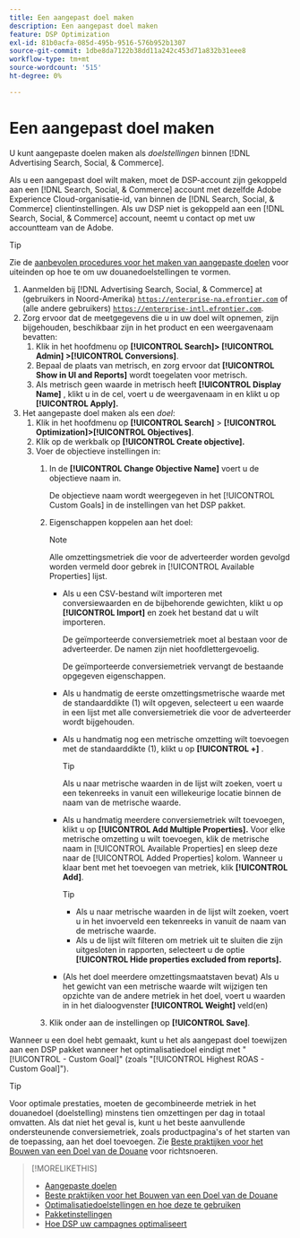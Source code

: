 ```yaml
---
title: Een aangepast doel maken
description: Een aangepast doel maken
feature: DSP Optimization
exl-id: 81b0acfa-085d-495b-9516-576b952b1307
source-git-commit: 1dbe8da7122b38dd11a242c453d71a832b31eee8
workflow-type: tm+mt
source-wordcount: '515'
ht-degree: 0%

---
```


# Een aangepast doel maken

U kunt aangepaste doelen maken als *doelstellingen* binnen [!DNL Advertising Search, Social, & Commerce].

Als u een aangepast doel wilt maken, moet de DSP-account zijn gekoppeld aan een [!DNL Search, Social, & Commerce] account met dezelfde Adobe Experience Cloud-organisatie-id, van binnen de [!DNL Search, Social, & Commerce] clientinstellingen. Als uw DSP niet is gekoppeld aan een [!DNL Search, Social, & Commerce] account, neemt u contact op met uw accountteam van de Adobe.

>[!TIP]
>
>Zie de [aanbevolen procedures voor het maken van aangepaste doelen](custom-goal-best-practices.md) voor uiteinden op hoe te om uw douanedoelstellingen te vormen.

1. Aanmelden bij [!DNL Advertising Search, Social, & Commerce] at (gebruikers in Noord-Amerika) [`https://enterprise-na.efrontier.com`](https://enterprise-na.efrontier.com) of (alle andere gebruikers) [`https://enterprise-intl.efrontier.com`](https://enterprise-intl.efrontier.com).
1. Zorg ervoor dat de meetgegevens die u in uw doel wilt opnemen, zijn bijgehouden, beschikbaar zijn in het product en een weergavenaam bevatten:
   1. Klik in het hoofdmenu op **[!UICONTROL Search]> [!UICONTROL Admin] >[!UICONTROL Conversions]**.
   1. Bepaal de plaats van metrisch, en zorg ervoor dat **[!UICONTROL Show in UI and Reports]** wordt toegelaten voor metrisch.
   1. Als metrisch geen waarde in metrisch heeft **[!UICONTROL Display Name]** , klikt u in de cel, voert u de weergavenaam in en klikt u op **[!UICONTROL Apply].**
1. Het aangepaste doel maken als een *doel*:
   1. Klik in het hoofdmenu op **[!UICONTROL Search]** > **[!UICONTROL Optimization]>[!UICONTROL Objectives]**.
   1. Klik op de werkbalk op **[!UICONTROL Create objective].**
   1. Voer de objectieve instellingen in:
      1. In de **[!UICONTROL Change Objective Name]** voert u de objectieve naam in.

         De objectieve naam wordt weergegeven in het [!UICONTROL Custom Goals] in de instellingen van het DSP pakket.

      1. Eigenschappen koppelen aan het doel:

         >[!NOTE]
         >
         > Alle omzettingsmetriek die voor de adverteerder worden gevolgd worden vermeld door gebrek in [!UICONTROL Available Properties] lijst.

         * Als u een CSV-bestand wilt importeren met conversiewaarden en de bijbehorende gewichten, klikt u op **[!UICONTROL Import]** en zoek het bestand dat u wilt importeren.

           De geïmporteerde conversiemetriek moet al bestaan voor de adverteerder. De namen zijn niet hoofdlettergevoelig.

           De geïmporteerde conversiemetriek vervangt de bestaande opgegeven eigenschappen.

         * Als u handmatig de eerste omzettingsmetrische waarde met de standaarddikte (1) wilt opgeven, selecteert u een waarde in een lijst met alle conversiemetriek die voor de adverteerder wordt bijgehouden.

         * Als u handmatig nog een metrische omzetting wilt toevoegen met de standaarddikte (1), klikt u op **[!UICONTROL +]** .

           >[!TIP]
           >
           > Als u naar metrische waarden in de lijst wilt zoeken, voert u een tekenreeks in vanuit een willekeurige locatie binnen de naam van de metrische waarde.

         * Als u handmatig meerdere conversiemetriek wilt toevoegen, klikt u op **[!UICONTROL Add Multiple Properties].** Voor elke metrische omzetting u wilt toevoegen, klik de metrische naam in [!UICONTROL Available Properties] en sleep deze naar de [!UICONTROL Added Properties] kolom. Wanneer u klaar bent met het toevoegen van metriek, klik **[!UICONTROL Add]**.

           >[!TIP]
           >
           >* Als u naar metrische waarden in de lijst wilt zoeken, voert u in het invoerveld een tekenreeks in vanuit de naam van de metrische waarde.
           >* Als u de lijst wilt filteren om metriek uit te sluiten die zijn uitgesloten in rapporten, selecteert u de optie **[!UICONTROL Hide properties excluded from reports].**

         * (Als het doel meerdere omzettingsmaatstaven bevat) Als u het gewicht van een metrische waarde wilt wijzigen ten opzichte van de andere metriek in het doel, voert u waarden in in het dialoogvenster **[!UICONTROL Weight]** veld(en)

      1. Klik onder aan de instellingen op **[!UICONTROL Save]**.

Wanneer u een doel hebt gemaakt, kunt u het als aangepast doel toewijzen aan een DSP pakket wanneer het optimalisatiedoel eindigt met &quot;[!UICONTROL - Custom Goal]&quot; (zoals &quot;[!UICONTROL Highest ROAS - Custom Goal]&quot;).

>[!TIP]
>
>Voor optimale prestaties, moeten de gecombineerde metriek in het douanedoel (doelstelling) minstens tien omzettingen per dag in totaal omvatten. Als dat niet het geval is, kunt u het beste aanvullende ondersteunende conversiemetriek, zoals productpagina&#39;s of het starten van de toepassing, aan het doel toevoegen. Zie [Beste praktijken voor het Bouwen van een Doel van de Douane](custom-goal-best-practices.md) voor richtsnoeren.

>[!MORELIKETHIS]
>
>* [Aangepaste doelen](custom-goal-about.md)
>* [Beste praktijken voor het Bouwen van een Doel van de Douane](custom-goal-best-practices.md)
>* [Optimalisatiedoelstellingen en hoe deze te gebruiken](optimization-goals.md)
>* [Pakketinstellingen](/help/dsp/campaign-management/packages/package-settings.md)
> * [Hoe DSP uw campagnes optimaliseert](optimization-how-dsp-optimizes-campaigns.md)
